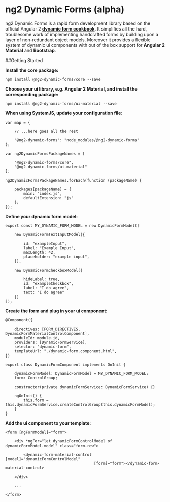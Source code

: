 # ng2 Dynamic Forms (alpha)

ng2 Dynamic Forms is a rapid form development library based on the official Angular 2
[**dynamic form cookbook**](https://angular.io/docs/ts/latest/cookbook/dynamic-form.html).
It simplifies all the hard, troublesome work of implementing handcrafted forms by building
upon a layer of non-redundant object models.
Moreover it provides a flexible system of dynamic ui components with out of the box support for
**Angular 2 Material** and **Bootstrap**.

##Getting Started

**Install the core package:**
```
npm install @ng2-dynamic-forms/core --save
```
**Choose your ui library, e.g. Angular 2 Material, and install the corresponding package:**
```
npm install @ng2-dynamic-forms/ui-material --save
```
**When using SystemJS, update your configuration file**:
```
var map = {

    // ...here goes all the rest

    "@ng2-dynamic-forms": "node_modules/@ng2-dynamic-forms"
};

var ng2DynamicFormsPackageNames = [

    "@ng2-dynamic-forms/core",
    "@ng2-dynamic-forms/ui-material"
];

ng2DynamicFormsPackageNames.forEach(function (packageName) {

    packages[packageName] = {
        main: "index.js",
        defaultExtension: "js"
    };
});
```

**Define your dynamic form model:**
```
export const MY_DYNAMIC_FORM_MODEL = new DynamicFormModel([

    new DynamicFormTextInputModel({

        id: "exampleInput",
        label: "Example Input",
        maxLength: 42,
        placeholder: "example input",
    }),

    new DynamicFormCheckboxModel({

        hideLabel: true,
        id: "exampleCheckbox",
        label: "I do agree",
        text: "I do agree"
    })
]);
```
**Create the form and plug in your ui component:**

```
@Component({

    directives: [FORM_DIRECTIVES, DynamicFormMaterialControlComponent],
    moduleId: module.id,
    providers: [DynamicFormService],
    selector: "dynamic-form",
    templateUrl: "./dynamic-form.component.html",
})

export class DynamicFormComponent implements OnInit {

    dynamicFormModel: DynamicFormModel = MY_DYNAMIC_FORM_MODEL;
    form: ControlGroup;

    constructor(private dynamicFormService: DynamicFormService) {}

    ngOnInit() {
        this.form = this.dynamicFormService.createControlGroup(this.dynamicFormModel);
    }
}
```

**Add the ui component to your template:**
```
<form [ngFormModel]="form">

    <div *ngFor="let dynamicFormControlModel of dynamicFormModel.model" class="form-row">

        <dynamic-form-material-control [model]="dynamicFormControlModel"
                                       [form]="form"></dynamic-form-material-control>

    </div>

    ...

</form>
```
